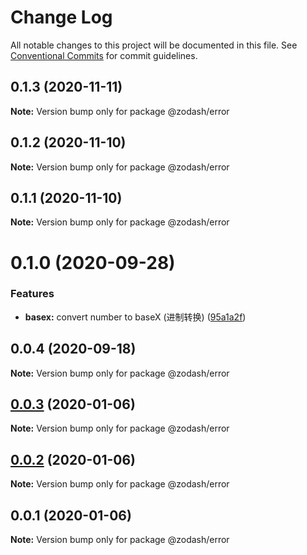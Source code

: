 # Change Log

All notable changes to this project will be documented in this file.
See [Conventional Commits](https://conventionalcommits.org) for commit guidelines.

## 0.1.3 (2020-11-11)

**Note:** Version bump only for package @zodash/error





## 0.1.2 (2020-11-10)

**Note:** Version bump only for package @zodash/error





## 0.1.1 (2020-11-10)

**Note:** Version bump only for package @zodash/error





# 0.1.0 (2020-09-28)


### Features

* **basex:** convert number to baseX (进制转换) ([95a1a2f](https://github.com/zcorky/zodash/commit/95a1a2f361d73de5caa3b8e297c1643e97e40983))





## 0.0.4 (2020-09-18)

**Note:** Version bump only for package @zodash/error





## [0.0.3](https://github.com/zcorky/zodash/compare/@zodash/error@0.0.2...@zodash/error@0.0.3) (2020-01-06)

**Note:** Version bump only for package @zodash/error





## [0.0.2](https://github.com/zcorky/zodash/compare/@zodash/error@0.0.1...@zodash/error@0.0.2) (2020-01-06)

**Note:** Version bump only for package @zodash/error





## 0.0.1 (2020-01-06)

**Note:** Version bump only for package @zodash/error
